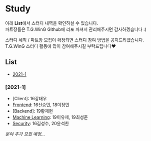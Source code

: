 # Study
아래 **List**에서 스터디 내역을 확인하실 수 있습니다.  
파트장들은 T.G.WinG Github에 리포 파셔서 관리해주시면 감사하겠습니다 :)  

스터디 세칙 / 파트장 모집이 확정되면 스터디 참여 방법을 공지드리겠습니다.  
T.G.WinG 스터디 활동에 많이 참여해주시길 부탁드립니다❤️  

## List
- [2021-1](https://github.com/TG-WinG/Study#2021-1)
<!-- - [2021-2] 이런식으로 쭉쭉 추가해나갈 것 -->

### [2021-1]
- [Client]: 16강태우 <!-- 추가 예정 -->
- [Frontend](https://github.com/TG-WinG/frontend): 16신승민, 18이정민  
- [Backend]: 19황재현 <!-- 추가 예정-->
- [Machine Learning](https://github.com/TG-WinG/MachineLearning): 19이유제, 19최성준  
- [Security](https://github.com/TG-WinG/seKHUrity): 16김성수, 20윤석찬  

*분야 추가 모집 예정...*